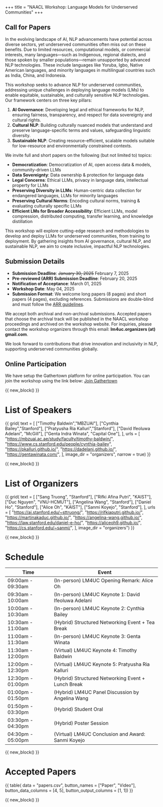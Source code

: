 +++
title = "NAACL Workshop: Language Models for Underserved Communities"
+++

## Call for Papers

In the evolving landscape of AI, NLP advancements have potential across diverse sectors, yet underserved communities often miss out on these benefits. Due to limited resources, computational models, or commercial interests, many languages—such as Indigenous, regional dialects, and those spoken by smaller populations—remain unsupported by advanced NLP technologies. These include languages like Yoruba, Igbo, Native American languages, and minority languages in multilingual countries such as India, China, and Indonesia.

This workshop seeks to advance NLP for underserved communities, addressing unique challenges in deploying language models (LMs) to enable equitable, sustainable, and culturally sensitive NLP technologies. Our framework centers on three key pillars:

1. **AI Governance**: Developing legal and ethical frameworks for NLP, ensuring fairness, transparency, and respect for data sovereignty and cultural rights.
2. **Cultural NLP**: Building culturally nuanced models that understand and preserve language-specific terms and values, safeguarding linguistic diversity.
3. **Sustainable NLP**: Creating resource-efficient, scalable models suitable for low-resource and environmentally constrained contexts.

We invite full and short papers on the following (but not limited to) topics:

- **Democratization**: Democratization of AI, open access data & models, community-driven LLMs
- **Data Sovereignty**: Data ownership & protection for language data
- **Legal Concerns**: Ethical LLMs, privacy in language data, intellectual property for LLMs
- **Preserving Diversity in LLMs**: Human-centric data collection for endangered languages, LLMs for minority languages
- **Preserving Cultural Norms**: Encoding cultural norms, training & evaluating culturally specific LLMs
- **Efficient LMs for Broader Accessibility**: Efficient LLMs, model compression, distributed computing, transfer learning, and knowledge distillation

This workshop will explore cutting-edge research and methodologies to develop and deploy LLMs for underserved communities, from training to deployment. By gathering insights from AI governance, cultural NLP, and sustainable NLP, we aim to create inclusive, impactful NLP technologies.

## Submission Details
- **Submission Deadline**: <s>January 30, 2025</s> February 7, 2025
- **Pre-reviewed (ARR) Submission Deadline**: February 20, 2025
- **Notification of Acceptance**: March 01, 2025
- **Workshop Date**: May 04, 2025
- **Submission Format**: We welcome long papers (8 pages) and short papers (4 pages), excluding references. Submissions are double-blind and must follow the [ARR guidelines](https://aclrollingreview.org/cfp#paper-submission-information).

We accept both archival and non-archival submissions. Accepted papers that choose the archival track will be published in the NAACL workshop proceedings and archived on the workshop website. For inquiries, please contact the workshop organizers through this email: **lm4uc.organizers (at) gmail.com**.

We look forward to contributions that drive innovation and inclusivity in NLP, supporting underserved communities globally. 

## Online Participation
We have setup the Gathertown platform for online participation. You can join the workshop using the link below:
[Join Gathertown](https://app.gather.town/app/vD0ahbesX3x82ay4/NAACL%202025%20Virtual%20Day)

{{ new_block() }}



# List of Speakers

{{ grid(
    text = [
        ["Timothy Baldwin","MBZUAI"], 
        ["Cynthia Bailey","Stanford"],
        ["Pratyusha Ria Kalluri","Stanford"],
        ["David Ifeoluwa Adelani", "McGill"],
        ["Genta Indra Winata", "Capital One"],
    ],
    urls = [
        "https://mbzuai.ac.ae/study/faculty/timothy-baldwin/",
        "https://www.cs.stanford.edu/people/cynthia-bailey",
        "https://pkalluri.github.io/",
        "https://dadelani.github.io/",
        "https://gentawinata.com/",
    ],
    image_dir = "organizers",
    narrow = true) }}



{{ new_block() }}



# List of Organizers

{{ grid(
    text = [
        ["Sang Truong", "Stanford"],
        ["Rifki Afina Putri", "KAIST"],
        ["Duc Nguyen", "VNU-HCMUT"],
        ["Angelina Wang", "Stanford"],
        ["Daniel Ho", "Stanford"],
        ["Alice Oh", "KAIST"],
        ["Sanmi Koyejo", "Stanford"],
    ],
    urls = [
        "https://ai.stanford.edu/~sttruong/",
        "https://rifkiaputri.github.io/",
        "https://martinakaduc.github.io/",
        "https://angelina-wang.github.io/",
        "https://law.stanford.edu/daniel-e-ho/",
        "https://aliceoh9.github.io/",
        "https://cs.stanford.edu/~sanmi/",
    ],
    image_dir = "organizers") }}


{{ new_block() }}



# Schedule

| Time              | Event                                                               |
|-------------------|---------------------------------------------------------------------|
| 09:00am - 09:30am | (In-person) LM4UC Opening Remark: Alice Oh                          |
| 09:30am - 10:00am | (In-person) LM4UC Keynote 1: David Ifeoluwa Adelani                 |
| 10:00am - 10:30am | (In-person) LM4UC Keynote 2: Cynthia Bailey                             |
| 10:30am - 11:00am | (Hybrid) Structured Networking Event + Tea Break                    |
| 11:00am - 11:30am | (In-person) LM4UC Keynote 3: Genta Winata                           |
| 11:30am - 12:00pm | (Virtual) LM4UC Keynote 4: Timothy Baldwin                          |
| 12:00pm - 12:30pm | (Virtual) LM4UC Keynote 5: Pratyusha Ria Kalluri                    |
| 12:30pm - 01:00pm | (Hybrid) Structured Networking Event + Lunch Break                  |
| 01:00pm - 01:50pm | (Hybrid) LM4UC Panel Discussion by Angelina Wang                    |
| 01:50pm - 03:30pm | (Hybrid) Student Oral                                               |
| 03:30pm - 04:30pm | (Hybrid) Poster Session                                             |
| 04:30pm - 05:00pm | (Virtual) LM4UC Conclusion and Award: Sanmi Koyejo                  |



{{ new_block() }}



# Accepted Papers

{{ table(
    data = "papers.csv", 
    button_names = ["Paper", "Video"], 
    button_data_columns = [4, 5],
    button_output_columns = [1, 1]) }}



{{ new_block() }}
